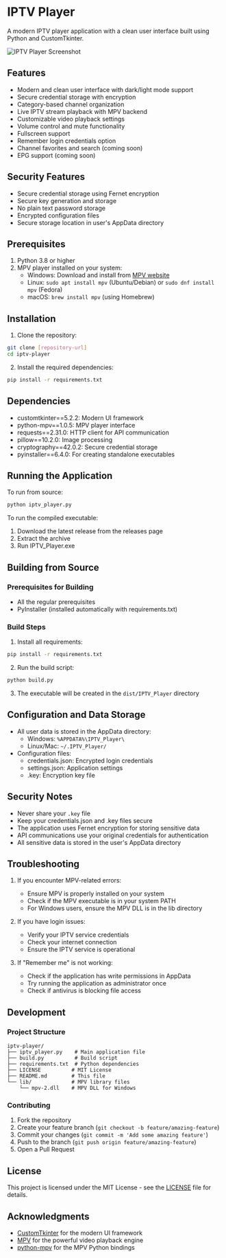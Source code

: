 # IPTV Player

A modern IPTV player application with a clean user interface built using Python and CustomTkinter.

![IPTV Player Screenshot](screenshot.png)

## Features
- Modern and clean user interface with dark/light mode support
- Secure credential storage with encryption
- Category-based channel organization
- Live IPTV stream playback with MPV backend
- Customizable video playback settings
- Volume control and mute functionality
- Fullscreen support
- Remember login credentials option
- Channel favorites and search (coming soon)
- EPG support (coming soon)

## Security Features
- Secure credential storage using Fernet encryption
- Secure key generation and storage
- No plain text password storage
- Encrypted configuration files
- Secure storage location in user's AppData directory

## Prerequisites

1. Python 3.8 or higher
2. MPV player installed on your system:
   - Windows: Download and install from [MPV website](https://mpv.io/installation/)
   - Linux: `sudo apt install mpv` (Ubuntu/Debian) or `sudo dnf install mpv` (Fedora)
   - macOS: `brew install mpv` (using Homebrew)

## Installation

1. Clone the repository:
```bash
git clone [repository-url]
cd iptv-player
```

2. Install the required dependencies:
```bash
pip install -r requirements.txt
```

## Dependencies
- customtkinter==5.2.2: Modern UI framework
- python-mpv==1.0.5: MPV player interface
- requests==2.31.0: HTTP client for API communication
- pillow==10.2.0: Image processing
- cryptography==42.0.2: Secure credential storage
- pyinstaller==6.4.0: For creating standalone executables

## Running the Application

To run from source:
```bash
python iptv_player.py
```

To run the compiled executable:
1. Download the latest release from the releases page
2. Extract the archive
3. Run IPTV_Player.exe

## Building from Source

### Prerequisites for Building
- All the regular prerequisites
- PyInstaller (installed automatically with requirements.txt)

### Build Steps
1. Install all requirements:
```bash
pip install -r requirements.txt
```

2. Run the build script:
```bash
python build.py
```

3. The executable will be created in the `dist/IPTV_Player` directory

## Configuration and Data Storage
- All user data is stored in the AppData directory:
  - Windows: `%APPDATA%\IPTV_Player\`
  - Linux/Mac: `~/.IPTV_Player/`
- Configuration files:
  - credentials.json: Encrypted login credentials
  - settings.json: Application settings
  - .key: Encryption key file

## Security Notes
- Never share your `.key` file
- Keep your credentials.json and .key files secure
- The application uses Fernet encryption for storing sensitive data
- API communications use your original credentials for authentication
- All sensitive data is stored in the user's AppData directory

## Troubleshooting
1. If you encounter MPV-related errors:
   - Ensure MPV is properly installed on your system
   - Check if the MPV executable is in your system PATH
   - For Windows users, ensure the MPV DLL is in the lib directory

2. If you have login issues:
   - Verify your IPTV service credentials
   - Check your internet connection
   - Ensure the IPTV service is operational

3. If "Remember me" is not working:
   - Check if the application has write permissions in AppData
   - Try running the application as administrator once
   - Check if antivirus is blocking file access

## Development

### Project Structure
```
iptv-player/
├── iptv_player.py    # Main application file
├── build.py          # Build script
├── requirements.txt  # Python dependencies
├── LICENSE          # MIT License
├── README.md        # This file
└── lib/             # MPV library files
    └── mpv-2.dll    # MPV DLL for Windows
```

### Contributing
1. Fork the repository
2. Create your feature branch (`git checkout -b feature/amazing-feature`)
3. Commit your changes (`git commit -m 'Add some amazing feature'`)
4. Push to the branch (`git push origin feature/amazing-feature`)
5. Open a Pull Request

## License
This project is licensed under the MIT License - see the [LICENSE](LICENSE) file for details.

## Acknowledgments
- [CustomTkinter](https://github.com/TomSchimansky/CustomTkinter) for the modern UI framework
- [MPV](https://mpv.io/) for the powerful video playback engine
- [python-mpv](https://github.com/jaseg/python-mpv) for the MPV Python bindings 